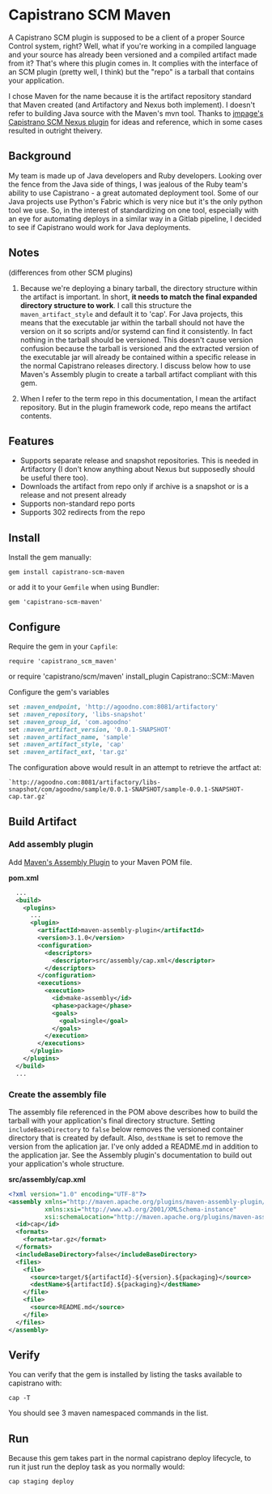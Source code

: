 # Capistrano SCM Maven #

A Capistrano SCM plugin is supposed to be a client of a proper Source
Control system, right? Well, what if you're working in a compiled
language and your source has already been versioned and a compiled
artifact made from it? That's where this plugin comes in. It complies
with the interface of an SCM plugin (pretty well, I think) but the
"repo" is a tarball that contains your application.

I chose Maven for the name because it is the artifact repository
standard that Maven created (and Artifactory and Nexus both
implement). I doesn't refer to building Java source with the Maven's
mvn tool. Thanks to [jmpage's Capistrano SCM Nexus
plugin](https://github.com/jmpage/capistrano_scm_nexus) for ideas and
reference, which in some cases resulted in outright theivery.

## Background ##

My team is made up of Java developers and Ruby developers. Looking
over the fence from the Java side of things, I was jealous of the Ruby
team's ability to use Capistrano - a great automated deployment
tool. Some of our Java projects use Python's Fabric which is very nice
but it's the only python tool we use. So, in the interest of
standardizing on one tool, especially with an eye for automating
deploys in a similar way in a Gitlab pipeline, I decided to see if
Capistrano would work for Java deployments.

## Notes ##

(differences from other SCM plugins)

1. Because we're deploying a binary tarball, the directory structure
within the artifact is important. In short, __it needs to match the
final expanded directory structure to work__. I call this structure
the `maven_artifact_style` and default it to 'cap'. For Java projects,
this means that the executable jar within the tarball should not have
the version on it so scripts and/or systemd can find it
consistently. In fact nothing in the tarball should be versioned. This
doesn't cause version confusion because the tarball is versioned and
the extracted version of the executable jar will already be contained
within a specific release in the normal Capistrano releases
directory. I discuss below how to use Maven's Assembly plugin to
create a tarball artifact compliant with this gem.

1. When I refer to the term repo in this documentation, I mean the
artifact repository. But in the plugin framework code, repo means the
artifact contents.

## Features ##

* Supports separate release and snapshot repositories. This is needed
  in Artifactory (I don't know anything about Nexus but supposedly
  should be useful there too).
* Downloads the artifact from repo only if archive is a snapshot or is
  a release and not present already
* Supports non-standard repo ports
* Supports 302 redirects from the repo

## Install ##

Install the gem manually:

    gem install capistrano-scm-maven

or add it to your `Gemfile` when using Bundler:

    gem 'capistrano-scm-maven'


## Configure ##

Require the gem in your `Capfile`:

    require 'capistrano_scm_maven'
        
or
    require 'capistrano/scm/maven'
    install_plugin Capistrano::SCM::Maven

Configure the gem's variables

```ruby
set :maven_endpoint, 'http://agoodno.com:8081/artifactory'
set :maven_repository, 'libs-snapshot'
set :maven_group_id, 'com.agoodno'
set :maven_artifact_version, '0.0.1-SNAPSHOT'
set :maven_artifact_name, 'sample'
set :maven_artifact_style, 'cap'
set :maven_artifact_ext, 'tar.gz'
```

The configuration above would result in an attempt to retrieve the
artfact at:

    `http://agoodno.com:8081/artifactory/libs-snapshot/com/agoodno/sample/0.0.1-SNAPSHOT/sample-0.0.1-SNAPSHOT-cap.tar.gz`

## Build Artifact ##

### Add assembly plugin

Add [Maven's Assembly
Plugin](https://maven.apache.org/plugins/maven-assembly-plugin/) to
your Maven POM file.

__pom.xml__
``` xml
  ...
  <build>
    <plugins>
      ...
      <plugin>
        <artifactId>maven-assembly-plugin</artifactId>
        <version>3.1.0</version>
        <configuration>
          <descriptors>
            <descriptor>src/assembly/cap.xml</descriptor>
          </descriptors>
        </configuration>
        <executions>
          <execution>
            <id>make-assembly</id>
            <phase>package</phase>
            <goals>
              <goal>single</goal>
            </goals>
          </execution>
        </executions>
      </plugin>
    </plugins>
  </build>
  ...
```

### Create the assembly file

The assembly file referenced in the POM above describes how to build
the tarball with your application's final directory structure. Setting
`includeBaseDirectory` to `false` below removes the versioned
container directory that is created by default. Also, `destName` is
set to remove the version from the aplication jar. I've only added a
README.md in addition to the application jar. See the Assembly
plugin's documentation to build out your application's whole
structure.

__src/assembly/cap.xml__
``` xml
<?xml version="1.0" encoding="UTF-8"?>
<assembly xmlns="http://maven.apache.org/plugins/maven-assembly-plugin/assembly/1.1.2"
          xmlns:xsi="http://www.w3.org/2001/XMLSchema-instance"
          xsi:schemaLocation="http://maven.apache.org/plugins/maven-assembly-plugin/assembly/1.1.2 http://maven.apache.org/xsd/assembly-1.1.2.xsd">
  <id>cap</id>
  <formats>
    <format>tar.gz</format>
  </formats>
  <includeBaseDirectory>false</includeBaseDirectory>
  <files>
    <file>
      <source>target/${artifactId}-${version}.${packaging}</source>
      <destName>${artifactId}.${packaging}</destName>
    </file>
    <file>
      <source>README.md</source>
    </file>
  </files>
</assembly>
```

## Verify ##

You can verify that the gem is installed by listing the tasks
available to capistrano with:

    cap -T

You should see 3 maven namespaced commands in the list.


## Run ##

Because this gem takes part in the normal capistrano deploy lifecycle,
to run it just run the deploy task as you normally would:

    cap staging deploy
